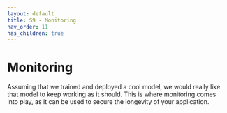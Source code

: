 ```yaml
---
layout: default
title: S9 - Monitoring
nav_order: 11
has_children: true
---
```


# Monitoring

Assuming that we trained and deployed a cool model, we would really like that model
to keep working as it should. This is where monitoring comes into play, as it can be
used to secure the longevity of your application.
